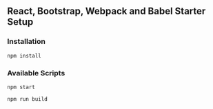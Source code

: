 ## React, Bootstrap, Webpack and Babel Starter Setup

### Installation

`npm install`

### Available Scripts

`npm start`

`npm run build`
